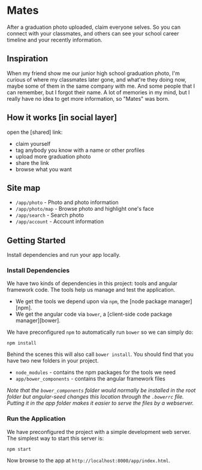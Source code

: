 # Mates

After a graduation photo uploaded, claim everyone selves. So you can connect with your classmates, and others can see your school career timeline and your recently information.

## Inspiration

When my friend show me our junior high school graduation photo, I'm curious of where my classmates later gone, and what're they doing now, maybe some of them in the same company with me. And some people that I can remember, but I forgot their name. A lot of memories in my mind, but I really have no idea to get more information, so "Mates" was born.

## How it works [in social layer]

open the [shared] link:
* claim yourself
* tag anybody you know with a name or other profiles
* upload more graduation photo
* share the link
* browse what you want


## Site map
* `/app/photo` - Photo and photo information
* `/app/photo/map` - Browse photo and highlight one's face
* `/app/search` - Search photo
* `/app/account` - Account information

## Getting Started

Install dependencies and run your app locally.

### Install Dependencies

We have two kinds of dependencies in this project: tools and angular framework code.  The tools help
us manage and test the application.

* We get the tools we depend upon via `npm`, the [node package manager][npm].
* We get the angular code via `bower`, a [client-side code package manager][bower].

We have preconfigured `npm` to automatically run `bower` so we can simply do:

```
npm install
```

Behind the scenes this will also call `bower install`.  You should find that you have two new
folders in your project.

* `node_modules` - contains the npm packages for the tools we need
* `app/bower_components` - contains the angular framework files

*Note that the `bower_components` folder would normally be installed in the root folder but
angular-seed changes this location through the `.bowerrc` file.  Putting it in the app folder makes
it easier to serve the files by a webserver.*

### Run the Application

We have preconfigured the project with a simple development web server.  The simplest way to start
this server is:

```
npm start
```

Now browse to the app at `http://localhost:8000/app/index.html`.
